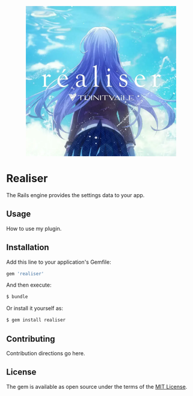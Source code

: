 
<p align="center">
  <a href="https://rubyonrails.org/" target="_blank" rel="noopener noreferrer">
    <img src="image.webp" width="400">
  </a>
</p>

# Realiser
The Rails engine provides the settings data to your app.
## Usage
How to use my plugin.

## Installation
Add this line to your application's Gemfile:

```ruby
gem 'realiser'
```

And then execute:
```bash
$ bundle
```

Or install it yourself as:
```bash
$ gem install realiser
```

## Contributing
Contribution directions go here.

## License
The gem is available as open source under the terms of the [MIT License](https://opensource.org/licenses/MIT).
